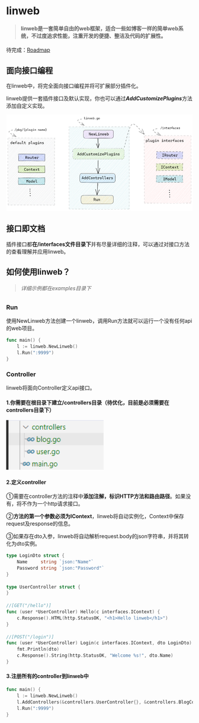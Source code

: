 

# linweb

> #### linweb是一套简单自由的web框架，适合一些如博客一样的简单web系统，不过度追求性能，注重开发的便捷、整洁及代码的扩展性。
待完成：[Roadmap](https://github.com/Codexiaoyi/linweb/issues/1)


## 面向接口编程

在linweb中，将完全面向接口编程并将可扩展部分插件化。

linweb提供一套插件接口及默认实现，你也可以通过***AddCustomizePlugins***方法添加自定义实现。

<img src=".\docs\images\structure.png" alt="image-20210727102845643" style="zoom:80%;" />



## 接口即文档

插件接口都**在/interfaces文件目录下**并有尽量详细的注释，可以通过对接口方法的查看理解并应用linweb。



## 如何使用linweb？

> ###### 详细示例都在examples目录下
>

### Run

使用NewLinweb方法创建一个linweb，调用Run方法就可以运行一个没有任何api的web项目。

```go
func main() {
	l := linweb.NewLinweb()
	l.Run(":9999")
}
```

### Controller

linweb将面向Controller定义api接口。

#### 1.你需要在根目录下建立/controllers目录（待优化，目前是必须需要在controllers目录下）

<img src=".\docs\images\controllers.png" alt="image-20210727111727506" style="zoom:150%;" />

#### 2.定义controller

①需要在controller方法的注释中**添加注解，标识HTTP方法和路由路径**。如果没有，将不作为一个http请求接口。

②**方法的第一个参数必须为IContext**，linweb将自动实例化，Context中保存request及response的信息。

③如果存在dto入参，linweb将自动解析request.body的json字符串，并将其转化为dto实例。

```go
type LoginDto struct {
	Name     string `json:"Name"`
	Password string `json:"Password"`
}

type UserController struct {
}

//[GET("/hello")]
func (user *UserController) Hello(c interfaces.IContext) {
	c.Response().HTML(http.StatusOK, "<h1>Hello linweb</h1>")
}

//[POST("/login")]
func (user *UserController) Login(c interfaces.IContext, dto LoginDto) {
	fmt.Println(dto)
	c.Response().String(http.StatusOK, "Welcome %s!", dto.Name)
}

```

#### 3.注册所有的controller到linweb中

```go
func main() {
	l := linweb.NewLinweb()
	l.AddControllers(&controllers.UserController{}, &controllers.BlogController{})
	l.Run(":9999")
}
```
